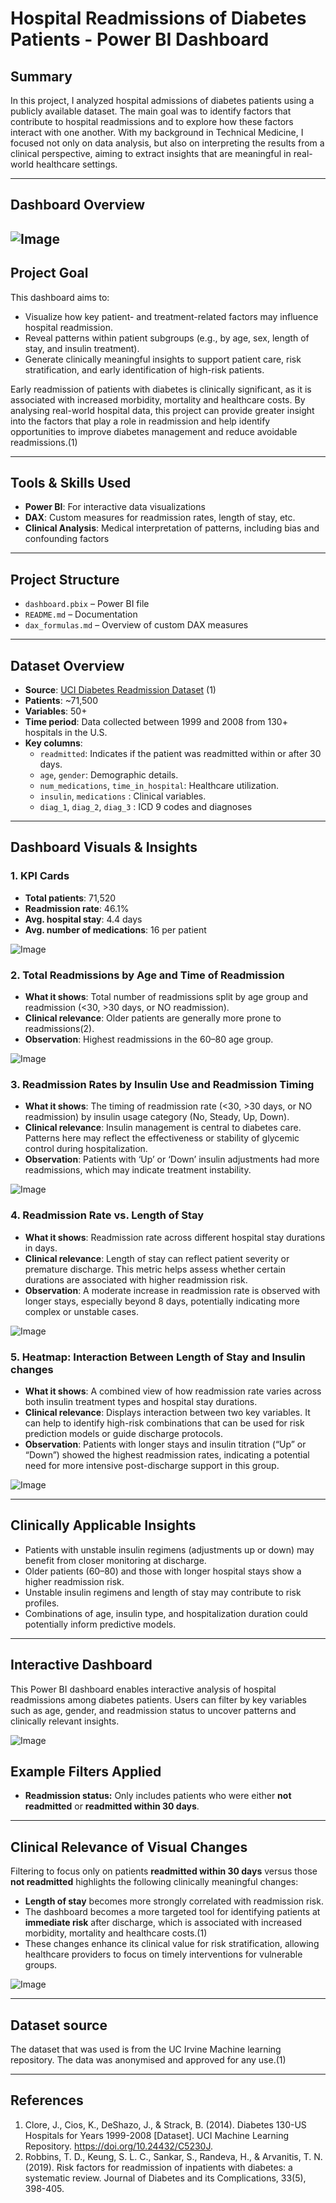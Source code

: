 # Hospital Readmissions of Diabetes Patients - Power BI Dashboard

## Summary
In this project, I analyzed hospital admissions of diabetes patients using a publicly available dataset. The main goal was to identify factors that contribute to hospital readmissions and to explore how these factors interact with one another. With my background in Technical Medicine, I focused not only on data analysis, but also on interpreting the results from a clinical perspective, aiming to extract insights that are meaningful in real-world healthcare settings.

---

## Dashboard Overview

![Image](https://github.com/user-attachments/assets/49513d89-3aeb-4505-9486-dbb6e69a59a1)
---

## Project Goal

This dashboard aims to:

- Visualize how key patient- and treatment-related factors may influence hospital readmission.
- Reveal patterns within patient subgroups (e.g., by age, sex, length of stay, and insulin treatment).
- Generate clinically meaningful insights to support patient care, risk stratification, and early identification of high-risk patients.

Early readmission of patients with diabetes is clinically significant, as it is associated with increased morbidity, mortality and healthcare costs. By analysing real-world hospital data, this project can provide greater insight into the factors that play a role in readmission and help identify opportunities to improve diabetes management and reduce avoidable readmissions.(1)

---


##  Tools & Skills Used

- **Power BI**: For interactive data visualizations
- **DAX**: Custom measures for readmission rates, length of stay, etc.  
- **Clinical Analysis**: Medical interpretation of patterns, including bias and confounding factors

---

## Project Structure

- `dashboard.pbix` – Power BI file  
- `README.md` – Documentation  
- `dax_formulas.md` – Overview of custom DAX measures  

---

## Dataset Overview

- **Source**: [UCI Diabetes Readmission Dataset](https://archive.ics.uci.edu/ml/datasets/diabetes+130-us+hospitals+for+years+1999-2008) (1)  
- **Patients**: ~71,500  
- **Variables**: 50+  
- **Time period**: Data collected between 1999 and 2008 from 130+ hospitals in the U.S.  
- **Key columns**:
  - `readmitted`: Indicates if the patient was readmitted within or after 30 days.
  - `age`, `gender`: Demographic details.
  - `num_medications`, `time_in_hospital`: Healthcare utilization.
  - `insulin`, `medications` : Clinical variables.
  - `diag_1`, `diag_2`, `diag_3` : ICD 9 codes and diagnoses

---

## Dashboard Visuals & Insights

### 1. **KPI Cards**
- **Total patients**: 71,520  
- **Readmission rate**: 46.1%  
- **Avg. hospital stay**: 4.4 days  
- **Avg. number of medications**: 16 per patient

![Image](https://github.com/user-attachments/assets/4bd4b957-db9e-4a26-8996-f72be9fd763b)

### 2. **Total Readmissions by Age and Time of Readmission**
- **What it shows**: Total number of readmissions split by age group and readmission (<30, >30 days, or NO readmission).
- **Clinical relevance**: Older patients are generally more prone to readmissions(2).
- **Observation**: Highest readmissions in the 60–80 age group.

![Image](https://github.com/user-attachments/assets/fe2beb7c-ace9-4b38-9d18-b87e0db93ea5)

### 3. **Readmission Rates by Insulin Use and Readmission Timing**
- **What it shows**: The timing of readmission rate (<30, >30 days, or NO readmission) by insulin usage category (No, Steady, Up, Down).
- **Clinical relevance**: Insulin management is central to diabetes care. Patterns here may reflect the effectiveness or stability of glycemic control during hospitalization.
- **Observation**: Patients with ‘Up’ or ‘Down’ insulin adjustments had more readmissions, which may indicate treatment instability.

![Image](https://github.com/user-attachments/assets/e3cc6a4e-4da9-4686-be0a-3ecd9247c2a7)

### 4. **Readmission Rate vs. Length of Stay**
- **What it shows**: Readmission rate across different hospital stay durations in days.
- **Clinical relevance**: Length of stay can reflect patient severity or premature discharge. This metric helps assess whether certain durations are associated with higher readmission risk.
- **Observation**: A moderate increase in readmission rate is observed with longer stays, especially beyond 8 days, potentially indicating more complex or unstable cases.

![Image](https://github.com/user-attachments/assets/ac7887dc-3a98-4010-b318-5b83e51ed9fc)

### 5. **Heatmap: Interaction Between Length of Stay and Insulin changes**
- **What it shows**: A combined view of how readmission rate varies across both insulin treatment types and hospital stay durations.
- **Clinical relevance**: Displays interaction between two key variables. It can help to identify high-risk combinations that can be used for risk prediction models or guide discharge protocols.
- **Observation**: Patients with longer stays and insulin titration (“Up” or “Down”) showed the highest readmission rates, indicating a potential need for more intensive post-discharge support in this group.

![Image](https://github.com/user-attachments/assets/e0006a3c-6f6c-49fd-a33b-fbdcdfda4f02)

---

## Clinically Applicable Insights

- Patients with unstable insulin regimens (adjustments up or down) may benefit from closer monitoring at discharge.  
- Older patients (60–80) and those with longer hospital stays show a higher readmission risk.  
- Unstable insulin regimens  and length of stay may contribute to risk profiles.  
- Combinations of age, insulin type, and hospitalization duration could potentially inform predictive models.

---

## Interactive Dashboard

This Power BI dashboard enables interactive analysis of hospital readmissions among diabetes patients. Users can filter by key variables such as age, gender, and readmission status to uncover patterns and clinically relevant insights.

![Image](https://github.com/user-attachments/assets/a02d4770-2c94-4d09-948c-ed98f014561a)

## Example Filters Applied
- **Readmission status:** Only includes patients who were either **not readmitted** or **readmitted within 30 days**.

---

## Clinical Relevance of Visual Changes

Filtering to focus only on patients **readmitted within 30 days** versus those **not readmitted** highlights the following clinically meaningful changes:

- **Length of stay** becomes more strongly correlated with readmission risk.
- The dashboard becomes a more targeted tool for identifying patients at **immediate risk** after discharge, which is associated with increased morbidity, mortality and healthcare costs.(1)
- These changes enhance its clinical value for risk stratification, allowing healthcare providers to focus on timely interventions for vulnerable groups.

![Image](https://github.com/user-attachments/assets/d9ebd586-9315-412d-8b55-f063442048a2)

---

## Dataset source
The dataset that was used is from the UC Irvine Machine learning repository. The data was anonymised and approved for any use.(1)

---
## References
1. Clore, J., Cios, K., DeShazo, J., & Strack, B. (2014). Diabetes 130-US Hospitals for Years 1999-2008 [Dataset]. UCI Machine Learning Repository. https://doi.org/10.24432/C5230J.
2. Robbins, T. D., Keung, S. L. C., Sankar, S., Randeva, H., & Arvanitis, T. N. (2019). Risk factors for readmission of inpatients with diabetes: a systematic review. Journal of Diabetes and its Complications, 33(5), 398-405.

